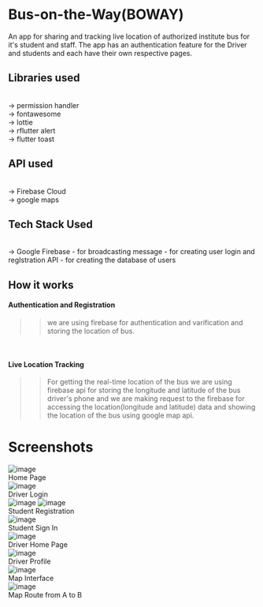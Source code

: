 # Bus-on-the-Way(BOWAY)

An app for sharing and tracking live location of authorized institute bus for it's student and staff.
The app has an authentication feature for the Driver and students and each have their own respective pages.


## Libraries used
<br>
->  permission handler 
<br>
->  fontawesome
<br>
->  lottie
<br>
->  rflutter alert
<br>
->  flutter toast
<br>

## API used
<br>
-> Firebase Cloud 
<br>
-> google maps 
<br>

## Tech Stack Used
<br>
-> Google Firebase - for broadcasting message
                   - for creating user login and regIstration API
                   - for creating the database of users
<br>

## How it works

#### Authentication and Registration

  >>  we are using firebase for authentication and varification and storing the location of bus. 
<br>

#### Live Location Tracking


>> For getting the real-time location of the bus we are using firebase api for storing the longitude and latitude of the bus driver's phone and we are making request to the firebase for accessing the location(longitude and latitude) data and showing the location of the bus using google map api.


# Screenshots
![image](https://user-images.githubusercontent.com/61075271/172295302-ccc0d440-6632-48c0-9bc7-5426e073d1cd.png)
<br>
Home Page
<br>
![image](https://user-images.githubusercontent.com/61075271/172297858-159fbd56-4b78-4c8d-b7c9-1088bf027051.png)
<br>
Driver Login
<br>
![image](https://user-images.githubusercontent.com/61075271/172297895-c9f994ce-7d78-44f9-a685-98774bf446fc.png)
![image](https://user-images.githubusercontent.com/61075271/172297914-b74c9f40-2642-449f-9fc2-e6dfe5b202e0.png)
<br>
Student Registration
<br>
![image](https://user-images.githubusercontent.com/61075271/172297934-4d5bd507-b333-4890-a859-dea41870168e.png)
<br>
Student Sign In
<br>
![image](https://user-images.githubusercontent.com/61075271/172297949-6495f6b0-e405-40c3-848c-7340abe527be.png)
<br>
Driver Home Page
<br>
![image](https://user-images.githubusercontent.com/61075271/172297971-f1617385-be8c-4c46-8d0a-b1038c6dc35e.png)
<br>
Driver Profile
<br>
![image](https://user-images.githubusercontent.com/61075271/172297983-a27063c1-c17d-444f-bda7-19a7b2342f95.png)
<br>
Map Interface
<br>
![image](https://user-images.githubusercontent.com/61075271/172297995-999a36d3-62fe-4e54-a6cb-7ac916888711.png)
<br>
Map Route from A to B
<br>



